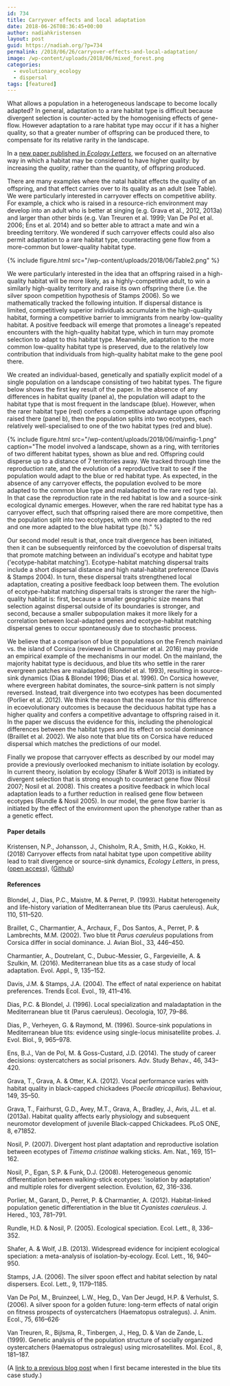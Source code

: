 ```yaml
---
id: 734
title: Carryover effects and local adaptation
date: 2018-06-26T08:36:45+00:00
author: nadiahkristensen
layout: post
guid: https://nadiah.org/?p=734
permalink: /2018/06/26/carryover-effects-and-local-adaptation/
image: /wp-content/uploads/2018/06/mixed_forest.png
categories:
  - evolutionary_ecology
  - dispersal
tags: [featured]
---
```


What allows a population in a heterogeneous landscape to become locally adapted? In general, adaptation to a rare habitat type is difficult because divergent selection is counter-acted by the homogenising effects of gene-flow. However adaptation to a rare habitat type may occur if it has a higher quality, so that a greater number of offspring can be produced there, to compensate for its relative rarity in the landscape.

In a [new paper published in _Ecology Letters_](https://onlinelibrary.wiley.com/doi/full/10.1111/ele.13100), we focused on an alternative way in which a habitat may be considered to have higher quality: by increasing the _quality_, rather than the quantity, of offspring produced.

There are many examples where the natal habitat effects the quality of an offspring, and that effect carries over to its quality as an adult (see Table). We were particularly interested in carryover effects on competitive ability. For example, a chick who is raised in a resource-rich environment may develop into an adult who is better at singing (e.g. Grava et al., 2012, 2013a) and larger than other birds (e.g. Van Treuren et al. 1999; Van De Pol et al. 2006; Ens et al. 2014) and so better able to attract a mate and win a breeding territory. We wondered if such carryover effects could also also permit adaptation to a rare habitat type, counteracting gene flow from a more-common but lower-quality habitat type.

{%
    include figure.html
    src="/wp-content/uploads/2018/06/Table2.png"
%}

We were particularly interested in the idea that an offspring raised in a high-quality habitat will be more likely, as a highly-competitive adult, to win a similarly high-quality territory and raise its own offspring there (i.e. the silver spoon competition hypothesis of Stamps 2006). So we mathematically tracked the following intuition. If dispersal distance is limited, competitively superior individuals accumulate in the high-quality habitat, forming a competitive barrier to immigrants from nearby low-quality habitat. A positive feedback will emerge that promotes a lineage's repeated encounters with the high-quality habitat type, which in turn may promote selection to adapt to this habitat type. Meanwhile, adaptation to the more common low-quality habitat type is preserved, due to the relatively low contribution that individuals from high-quality habitat make to the gene pool there.

We created an individual-based, genetically and spatially explicit model of a single population on a landscape consisting of two habitat types. The figure below shows the first key result of the paper. In the absence of any differences in habitat quality (panel a), the population will adapt to the habitat type that is most frequent in the landscape (blue). However, when the rarer habitat type (red) confers a competitive advantage upon offspring raised there (panel b), then the population splits into two ecotypes, each relatively well-specialised to one of the two habitat types (red and blue).

{%
    include figure.html
    src="/wp-content/uploads/2018/06/mainfig-1.png"
    caption="The model involved a landscape, shown as a ring, with territories of two different habitat types, shown as blue and red. Offspring could disperse up to a distance of 7 territories away. We tracked through time the reproduction rate, and the evolution of a reproductive trait to see if the population would adapt to the blue or red habitat type. As expected, in the absence of any carryover effects, the population evolved to be more adapted to the common blue type and maladapted to the rare red type (a). In that case the reproduction rate in the red habitat is low and a source-sink ecological dynamic emerges. However, when the rare red habitat type has a carryover effect, such that offspring raised there are more competitive, then the population split into two ecotypes, with one more adapted to the red and one more adapted to the blue habitat type (b)."
%}

Our second model result is that, once trait divergence has been initiated, then it can be subsequently reinforced by the coevolution of dispersal traits that promote matching between an individual's ecotype and habitat type ('ecotype-habitat matching'). Ecotype-habitat matching dispersal traits include a short dispersal distance and high natal-habitat preference (Davis & Stamps 2004). In turn, these dispersal traits strengthened local adaptation, creating a positive feedback loop between them. The evolution of ecotype-habitat matching dispersal traits is stronger the rarer the high-quality habitat is: first, because a smaller geographic size means that selection against dispersal outside of its boundaries is stronger, and second, because a smaller subpopulation makes it more likely for a correlation between local-adapted genes and ecotype-habitat matching dispersal genes to occur spontaneously due to stochastic process.

We believe that a comparison of blue tit populations on the French mainland vs. the island of Corsica (reviewed in Charmantier et al. 2016) may provide an empirical example of the mechanisms in our model. On the mainland, the majority habitat type is deciduous, and blue tits who settle in the rarer evergreen patches are maladapted (Blondel et al. 1993), resulting in source-sink dynamics (Dias & Blondel 1996; Dias et al. 1996). On Corsica however, where evergreen habitat dominates, the source–sink pattern is not simply reversed. Instead, trait divergence into two ecotypes has been documented (Porlier et al. 2012). We think the reason that the reason for this difference in ecoevolutionary outcomes is because the deciduous habitat type has a higher quality and confers a competitive advantage to offspring raised in it. In the paper we discuss the evidence for this, including the phenological differences between the habitat types and its effect on social dominance (Braillet et al. 2002). We also note that blue tits on Corsica have reduced dispersal which matches the predictions of our model.

Finally we propose that carryover effects as described by our model may provide a previously overlooked mechanism to initiate isolation by ecology. In current theory, isolation by ecology (Shafer & Wolf 2013) is initiated by divergent selection that is strong enough to counteract gene flow (Nosil 2007; Nosil et al. 2008). This creates a positive feedback in which local adaptation leads to a further reduction in realised gene flow between ecotypes (Rundle & Nosil 2005). In our model, the gene flow barrier is initiated by the effect of the environment upon the phenotype rather than as a genetic effect.

#### Paper details

Kristensen, N.P., Johansson, J., Chisholm, R.A., Smith, H.G., Kokko, H. (2018) Carryover effects from natal habitat type upon competitive ability lead to trait divergence or source-sink dynamics, _Ecology Letters_, in press, ([open access](https://onlinelibrary.wiley.com/doi/full/10.1111/ele.13100)), ([Github](https://github.com/nadiahpk/carryover-local-adaptation))

#### References

Blondel, J., Dias, P.C., Maistre, M. & Perret, P. (1993). Habitat heterogeneity and life-history variation of Mediterranean blue tits (Parus caeruleus). Auk, 110, 511–520.

Braillet, C., Charmantier, A., Archaux, F., Dos Santos, A., Perret, P. & Lambrechts, M.M. (2002). Two blue tit _Parus caeruleus_ populations from Corsica differ in social dominance. J. Avian Biol., 33, 446–450.

Charmantier, A., Doutrelant, C., Dubuc-Messier, G., Fargevieille, A. & Szulkin, M. (2016). Mediterranean blue tits as a case study of local adaptation. Evol. Appl., 9, 135–152.

Davis, J.M. & Stamps, J.A. (2004). The effect of natal experience on habitat preferences. Trends Ecol. Evol., 19, 411–416.

Dias, P.C. & Blondel, J. (1996). Local specialization and maladaptation in the Mediterranean blue tit (Parus caeruleus). Oecologia, 107, 79–86.

Dias, P., Verheyen, G. & Raymond, M. (1996). Source-sink populations in Mediterranean blue tits: evidence using single-locus minisatellite probes. J. Evol. Biol., 9, 965–978.

Ens, B.J., Van de Pol, M. & Goss-Custard, J.D. (2014). The study of career decisions: oystercatchers as social prisoners. Adv. Study Behav., 46, 343–420.

Grava, T., Grava, A. & Otter, K.A. (2012). Vocal performance varies with habitat quality in black-capped chickadees (_Poecile atricapillus_). Behaviour, 149, 35–50.

Grava, T., Fairhurst, G.D., Avey, M.T., Grava, A., Bradley, J., Avis, J.L. et al. (2013a). Habitat quality affects early physiology and subsequent neuromotor development of juvenile Black-capped Chickadees. PLoS ONE, 8, e71852.

Nosil, P. (2007). Divergent host plant adaptation and reproductive isolation between ecotypes of _Timema cristinae_ walking sticks. Am. Nat., 169, 151–162.

Nosil, P., Egan, S.P. & Funk, D.J. (2008). Heterogeneous genomic differentiation between walking-stick ecotypes: 'isolation by adaptation' and multiple roles for divergent selection. Evolution, 62, 316–336.

Porlier, M., Garant, D., Perret, P. & Charmantier, A. (2012). Habitat-linked population genetic differentiation in the blue tit _Cyanistes caeruleus_. J. Hered., 103, 781–791.

Rundle, H.D. & Nosil, P. (2005). Ecological speciation. Ecol. Lett., 8, 336–352.

Shafer, A. & Wolf, J.B. (2013). Widespread evidence for incipient ecological speciation: a meta-analysis of isolation-by-ecology. Ecol. Lett., 16, 940–950.

Stamps, J.A. (2006). The silver spoon effect and habitat selection by natal dispersers. Ecol. Lett., 9, 1179–1185.

Van De Pol, M., Bruinzeel, L.W., Heg, D., Van Der Jeugd, H.P. & Verhulst, S. (2006). A silver spoon for a golden future: long-term effects of natal origin on fitness prospects of oystercatchers (Haematopus ostralegus). J. Anim. Ecol., 75, 616–626·

Van Treuren, R., Bijlsma, R., Tinbergen, J., Heg, D. & Van de Zande, L. (1999). Genetic analysis of the population structure of socially organized oystercatchers (Haematopus ostralegus) using microsatellites. Mol. Ecol., 8, 181–187.

(A [link to a previous blog post](https://nadiah.org/2014/06/10/the-interesting-case-of-blue-tits-in-france/) when I first became interested in the blue tits case study.)
